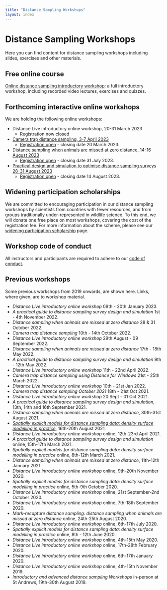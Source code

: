 ```yaml
---
title: "Distance Sampling Workshops"
layout: index
---
```


# Distance Sampling Workshops

Here you can find content for distance sampling workshops including slides, exercises and other materials.

## Free online course

[Online distance sampling introductory workshop](online-course): a full introductory workshop, including recorded video lectures, exercises and quizzes.

## Forthcoming interactive online workshops

We are holding the following online workshops:

- Distance Live introductory online workshop, 20-31 March 2023
  - Registration now closed
- [Camera trap distance sampling, 3-7 April 2023](https://workshops.distancesampling.org/ctds-april-2023)
  - [Registration open](https://onlineshop.st-andrews.ac.uk/conferences-and-events/events/creem/online-workshop-analysis-of-camera-trap-data-with-distance-sampling-3rd-to-7th-april-2023) - closing date 20 March 2023.
- [Distance sampling when animals are missed at zero distance, 14-16 August 2023](https://workshops.distancesampling.org/mrds-aug-2023)
  - [Registration open](https://onlineshop.st-andrews.ac.uk/conferences-and-events/events/creem/online-workshop-distance-sampling-when-animals-are-missed-at-zero-distance-1416th-august-2023) - closing date 31 July 2023.
- [Practical design and simulation to optimise distance sampling surveys 28-31 August 2023](https://workshops.distancesampling.org/design-aug-2023)
  - [Registration open](https://onlineshop.st-andrews.ac.uk/conferences-and-events/events/creem/online-workshoppractical-design-and-simulation-to-optimise-distance-sampling-surveys-2831-aug-23) - closing date 14 August 2023. 

<!-- We are also in the early stages of planning workshops for spring 2023.  We will post further updates here, on [Twitter](http://twitter.com/distancesamp) and on the [distance sampling mailing list](https://groups.google.com/forum/#!forum/distance-sampling).  Please [email us](mailto:distance@st-andrews.ac.uk) if you are interested in joining a future workshop on the following topics: (1) camera trap distance sampling; (2) distance sampling when animals are missed at zero distance; (3) survey design and simulation. -->

## Widening participation scholarships

We are committed to encouraging participation in our distance sampling workshops by scientists from countries with fewer resources, and from groups traditionally under-represented in wildlife science. To this end, we will donate one free place on most workshops, covering the cost of the registration fee.  For more information about the scheme, please see our [widening participation scholarship](widening-participation) page.  

## Workshop code of conduct

All instructors and participants are required to adhere to our [code of conduct](code-of-conduct).

## Previous workshops

Some previous workshops from 2019 onwards, are shown here. Links, where given, are to workshop material.

- *Distance Live introductory online workshop* 09th - 20th January 2023.
- *A practical guide to distance sampling survey design and simulation* 1st - 4th November 2022.
- *Distance sampling when animals are missed at zero distance* 28 & 31 October 2022.
- *Camera trap distance sampling* 10th - 14th October 2022.
- *Distance Live introductory online workshop* 29th August - 09 September 2022.
- *Distance sampling when animals are missed at zero distance* 17th - 18th May 2022.
- *A practical guide to distance sampling survey design and simulation* 9th - 12th May 2022.
- *Distance Live introductory online workshop* 11th - 22nd April 2022.
- *Camera trap distance sampling using Distance for Windows* 21st - 25th March 2022.
- *Distance Live introductory online workshop* 10th - 21st Jan 2022.
- *Camera trap distance sampling October 2021* 18th - 21st Oct 2021.
- *Distance Live introductory online workshop* 20 Sept - 01 Oct 2021.
- *A practical guide to distance sampling survey design and simulation*, 13th, 14th and 16th September 2021.
- *Distance sampling when animals are missed at zero distance*, 30th-31st August 2021.
- [*Spatially explicit models for distance sampling data: density surface modelling in practice*](online-dsm-2021/), 16th-20th August 2021.
- *Distance Live introductory online workshop* online, 12th-23rd April 2021.
- *A practical guide to distance sampling survey design and simulation* online, 15th-17th March 2021. 
- *Spatially explicit models for distance sampling data: density surface modelling in practice* online, 8th-12th March 2021. 
- *Distance sampling when animals are missed at zero distance*, 11th-12th January 2021.
- *Distance Live introductory online workshop* online, 9th-20th November 2020.
- *Spatially explicit models for distance sampling data: density surface modelling in practice* online, 5th-9th October 2020.
- *Distance Live introductory online workshop* online, 21st September-2nd October 2020.
- *Distance Live introductory online workshop* online, 7th-18th September 2020.
- *Mark-recapture distance sampling: distance sampling when animals are missed at zero distance* online, 24th-25th August 2020.
- *Distance Live introductory online workshop* online, 6th-17th July 2020.
- *Spatially explicit models for distance sampling data: density surface modelling in practice* online, 8th - 12th June 2020.
- *Distance Live introductory online workshop* online, 4th-15th May 2020.
- *Distance Live introductory online workshop* online, 17th-28th February 2020.
- *Distance Live introductory online workshop* online, 6th-17th January 2020.
- *Distance Live introductory online workshop* online, 4th-15th November 2019.
- *Introductory and advanced distance sampling Workshops* in-person at St Andrews, 19th-30th August 2019.

